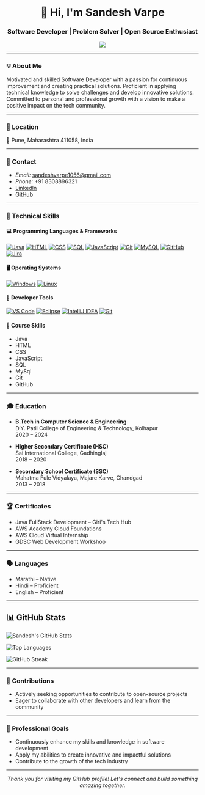 <div align="center">

# 👋 Hi, I'm Sandesh Varpe

### Software Developer | Problem Solver | Open Source Enthusiast

<a href="https://github.com/SandeshVarpe10">
 <p align="center">
   <img src="https://readme-typing-svg.herokuapp.com?font=Fira+Code&weight=600&pause=1000&color=F75C7E&width=435&lines=Java+Full+Stack+Developer;DevOps+Enthusiast;Loves+to+automate+everything" />

  </p></a>

</div>

---

### 💡 About Me

Motivated and skilled Software Developer with a passion for continuous improvement and creating practical solutions. Proficient in applying technical knowledge to solve challenges and develop innovative solutions. Committed to personal and professional growth with a vision to make a positive impact on the tech community.

---

### 📍 Location

📌 Pune, Maharashtra 411058, India

---

### 📧 Contact

- *Email:* sandeshvarpe1056@gmail.com  
- *Phone:* +91 8308896321  
- [LinkedIn](https://www.linkedin.com/in/sandesh-varpe-790795205/)  
- [GitHub](https://github.com/SandeshVarpe10)

---

### 🚀 Technical Skills

#### 💻 Programming Languages & Frameworks

[![Java](https://img.shields.io/badge/Java-ED8B00?style=for-the-badge&logo=java&logoColor=white)](https://www.java.com/)
[![HTML](https://img.shields.io/badge/HTML-E34F26?style=for-the-badge&logo=html5&logoColor=white)](https://developer.mozilla.org/en-US/docs/Web/HTML)
[![CSS](https://img.shields.io/badge/CSS-1572B6?style=for-the-badge&logo=css3&logoColor=white)](https://developer.mozilla.org/en-US/docs/Web/CSS)
[![SQL](https://img.shields.io/badge/SQL-4479A1?style=for-the-badge&logo=mysql&logoColor=white)](https://www.mysql.com/)
[![JavaScript](https://img.shields.io/badge/JavaScript-F7DF1E?style=for-the-badge&logo=javascript&logoColor=000000)](https://developer.mozilla.org/en-US/docs/Web/JavaScript)
[![Git](https://img.shields.io/badge/Git-F05032?style=for-the-badge&logo=git&logoColor=white)](https://git-scm.com/)
[![MySQL](https://img.shields.io/badge/MySQL-005C84?style=for-the-badge&logo=mysql&logoColor=white)](https://www.mysql.com/)
[![GitHub](https://img.shields.io/badge/GitHub-181717?style=for-the-badge&logo=github&logoColor=white)](https://github.com/)
[![Jira](https://img.shields.io/badge/Jira-0052CC?style=for-the-badge&logo=jira&logoColor=white)](https://www.atlassian.com/software/jira)

#### 🖥️ Operating Systems

[![Windows](https://img.shields.io/badge/Windows-0078D7?style=for-the-badge&logo=windows&logoColor=white)](https://www.microsoft.com/en-us/windows)
[![Linux](https://img.shields.io/badge/Linux-FCC624?style=for-the-badge&logo=linux&logoColor=black)](https://www.linux.org/)

#### 🧰 Developer Tools

[![VS Code](https://img.shields.io/badge/VS_Code-007ACC?style=for-the-badge&logo=visual-studio-code&logoColor=white)](https://code.visualstudio.com/)
[![Eclipse](https://img.shields.io/badge/Eclipse-2C2255?style=for-the-badge&logo=eclipse&logoColor=white)](https://www.eclipse.org/)
[![IntelliJ IDEA](https://img.shields.io/badge/IntelliJ_IDEA-000000?style=for-the-badge&logo=intellij-idea&logoColor=white)](https://www.jetbrains.com/idea/)
[![Git](https://img.shields.io/badge/Git-F05032?style=for-the-badge&logo=git&logoColor=white)](https://git-scm.com/)


#### 📘 Course Skills

- Java   
- HTML
- CSS 
- JavaScript
- SQL
- MySql
- Git
- GitHub


---

### 🎓 Education

- **B.Tech in Computer Science & Engineering**  
  D.Y. Patil College of Engineering & Technology, Kolhapur  
  2020 – 2024

- **Higher Secondary Certificate (HSC)**  
  Sai International College, Gadhinglaj  
  2018 – 2020

- **Secondary School Certificate (SSC)**  
  Mahatma Fule Vidyalaya, Majare Karve, Chandgad  
  2013 – 2018


---

### 🏆 Certificates

- Java FullStack Development – Giri's Tech Hub
- AWS Academy Cloud Foundations
- AWS Cloud Virtual Internship
- GDSC Web Development Workshop

---

### 🗣️ Languages

- Marathi – Native  
- Hindi – Proficient  
- English – Proficient

---

## 📊 GitHub Stats

![Sandesh's GitHub Stats](https://github-readme-stats.vercel.app/api?username=SandeshVarpe10&show_icons=true&theme=tokyonight&hide_border=true)

![Top Languages](https://github-readme-stats.vercel.app/api/top-langs/?username=SandeshVarpe10&layout=compact&theme=tokyonight&hide_border=true)

![GitHub Streak](https://github-readme-streak-stats.herokuapp.com?user=SandeshVarpe10&theme=tokyonight&hide_border=true)

---


### 🌟 Contributions

- Actively seeking opportunities to contribute to open-source projects  
- Eager to collaborate with other developers and learn from the community

---

### 💼 Professional Goals

- Continuously enhance my skills and knowledge in software development  
- Apply my abilities to create innovative and impactful solutions  
- Contribute to the growth of the tech industry

---

<div align="center">

*Thank you for visiting my GitHub profile! Let's connect and build something amazing together.*

</div>
